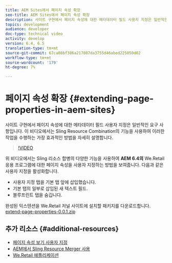 ```yaml
---
title: AEM Sites에서 페이지 속성 확장
seo-title: AEM Sites에서 페이지 속성 확장
description: 사이트 구현에서 페이지 속성에 대한 메타데이터 필드 사용자 지정은 일반적인 요구 사항입니다. 이 비디오에서는 Sling Resource Combination의 기능을 사용하여 이러한 작업을 수행하는 가장 효과적인 방법을 자세히 설명합니다.
topics: development
audience: developer
doc-type: technical video
activity: develop
version: 6.4, 6.5
translation-type: tm+mt
source-git-commit: 67ca08bf386a217807da3755d46abed225050d02
workflow-type: tm+mt
source-wordcount: '179'
ht-degree: 7%

---
```



# 페이지 속성 확장 {#extending-page-properties-in-aem-sites}

사이트 구현에서 페이지 속성에 대한 메타데이터 필드 사용자 지정은 일반적인 요구 사항입니다. 이 비디오에서는 Sling Resource Combination의 기능을 사용하여 이러한 작업을 수행하는 가장 효과적인 방법을 자세히 설명합니다.

>[!VIDEO](https://video.tv.adobe.com/v/25173?quality=9&learn=on)

위 비디오에서는 Sling 리소스 합병의 다양한 기능을 사용하여 **AEM 6.4의** We.Retail 응용 프로그램에 대한 페이지 속성을 사용자 지정하는 방법을 보여줍니다. 다음과 같은 사용자 지정을 활성화합니다.

* 사용자 지정 탭을 기본 탭 앞에 삽입했습니다.
* 기본 탭의 일부로 삽입된 새 텍스트 필드.
* 블루프린트 탭을 숨깁니다.

완성된 익스텐션을 We.Retail 저널 사이트에 설치할 패키지를 다운로드합니다.\
[extend-page-properties-0.0.1.zip](assets/extend-page-properties-0011.zip)

## 추가 리소스 {#additional-resources}

* [페이지 속성 보기 사용자 지정](https://docs.adobe.com/docs/en/aem/6-5/develop/extending/customizing-page-properties/page-properties-views.html)
* [AEM에서 Sling Resource Merger 사용](https://helpx.adobe.com/experience-manager/6-5/sites/developing/using/sling-resource-merger.html)
* [We.Retail 애플리케이션](https://github.com/Adobe-Marketing-Cloud/aem-sample-we-retail)
